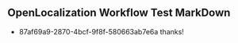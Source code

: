## OpenLocalization Workflow Test MarkDown
* 87af69a9-2870-4bcf-9f8f-580663ab7e6a thanks!

<!--HONumber=Jan17_HO1-->


